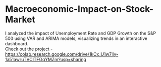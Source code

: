 # Macroeconomic-Impact-on-Stock-Market
I analyzed the impact of Unemployment Rate and GDP Growth on the S&amp;P 500 using VAR and ARIMA models, visualizing trends in an interactive dashboard.  
Check out the project - https://colab.research.google.com/drive/1kCx_U1w7Ily-1a51awruTVCITFGqYMZm?usp=sharing
